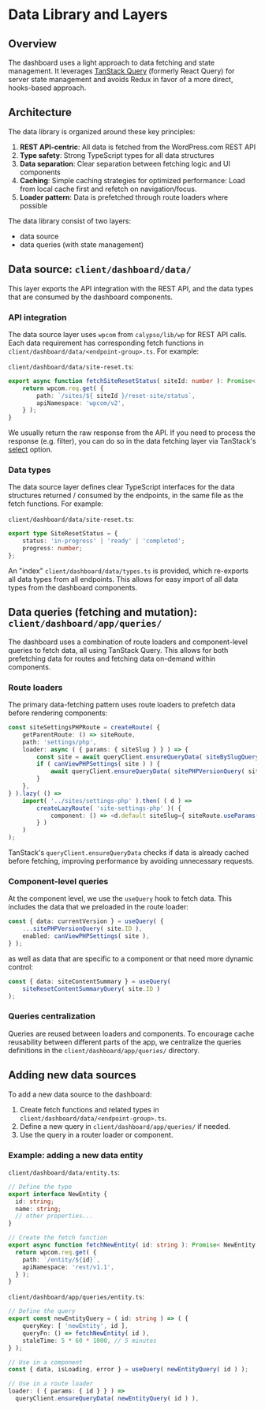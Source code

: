 # Data Library and Layers

## Overview

The dashboard uses a light approach to data fetching and state management. It leverages [TanStack Query](https://tanstack.com/query) (formerly React Query) for server state management and avoids Redux in favor of a more direct, hooks-based approach.

## Architecture

The data library is organized around these key principles:

1. **REST API-centric**: All data is fetched from the WordPress.com REST API
2. **Type safety**: Strong TypeScript types for all data structures
3. **Data separation**: Clear separation between fetching logic and UI components
4. **Caching**: Simple caching strategies for optimized performance: Load from local cache first and refetch on navigation/focus.
5. **Loader pattern**: Data is prefetched through route loaders where possible

The data library consist of two layers:

- data source
- data queries (with state management)

## Data source: `client/dashboard/data/`

This layer exports the API integration with the REST API, and the data types that are consumed by the dashboard components.

### API integration

The data source layer uses `wpcom` from `calypso/lib/wp` for REST API calls. Each data requirement has corresponding fetch functions in `client/dashboard/data/<endpoint-group>.ts`. For example:

`client/dashboard/data/site-reset.ts`:
```typescript
export async function fetchSiteResetStatus( siteId: number ): Promise< SiteResetStatus > {
	return wpcom.req.get( {
		path: `/sites/${ siteId }/reset-site/status`,
		apiNamespace: 'wpcom/v2',
	} );
}
```

We usually return the raw response from the API. If you need to process the response (e.g. filter), you can do so in the data fetching layer via TanStack's [select](https://tanstack.com/query/latest/docs/framework/react/guides/render-optimizations#select) option.

### Data types

The data source layer defines clear TypeScript interfaces for the data structures returned / consumed by the endpoints, in the same file as the fetch functions. For example:

`client/dashboard/data/site-reset.ts`:
```typescript
export type SiteResetStatus = {
	status: 'in-progress' | 'ready' | 'completed';
	progress: number;
};
```

An "index" `client/dashboard/data/types.ts` is provided, which re-exports all data types from all endpoints. This allows for easy import of all data types from the dashboard components.

## Data queries (fetching and mutation): `client/dashboard/app/queries/`

The dashboard uses a combination of route loaders and component-level queries to fetch data, all using TanStack Query. This allows for both prefetching data for routes and fetching data on-demand within components.

### Route loaders

The primary data-fetching pattern uses route loaders to prefetch data before rendering components:

```typescript
const siteSettingsPHPRoute = createRoute( {
	getParentRoute: () => siteRoute,
	path: 'settings/php',
	loader: async ( { params: { siteSlug } } ) => {
		const site = await queryClient.ensureQueryData( siteBySlugQuery( siteSlug ) );
		if ( canViewPHPSettings( site ) ) {
			await queryClient.ensureQueryData( sitePHPVersionQuery( site.ID ) );
		}
	},
} ).lazy( () =>
	import( '../sites/settings-php' ).then( ( d ) =>
		createLazyRoute( 'site-settings-php' )( {
			component: () => <d.default siteSlug={ siteRoute.useParams().siteSlug } />,
		} )
	)
);
```

TanStack's `queryClient.ensureQueryData` checks if data is already cached before fetching, improving performance by avoiding unnecessary requests.

### Component-level queries

At the component level, we use the `useQuery` hook to fetch data. This includes the data that we preloaded in the route loader:


```typescript
const { data: currentVersion } = useQuery( {
	...sitePHPVersionQuery( site.ID ),
	enabled: canViewPHPSettings( site ),
} );
```

as well as data that are specific to a component or that need more dynamic control:

```typescript
const { data: siteContentSummary } = useQuery(
	siteResetContentSummaryQuery( site.ID )
);
```

### Queries centralization

Queries are reused between loaders and components. To encourage cache reusability between different parts of the app, we centralize the queries definitions in the `client/dashboard/app/queries/` directory.

## Adding new data sources

To add a new data source to the dashboard:

1. Create fetch functions and related types in `client/dashboard/data/<endpoint-group>.ts`.
3. Define a new query in `client/dashboard/app/queries/` if needed.
4. Use the query in a router loader or component.

### Example: adding a new data entity

`client/dashboard/data/entity.ts`:
```typescript
// Define the type
export interface NewEntity {
  id: string;
  name: string;
  // other properties...
}

// Create the fetch function
export async function fetchNewEntity( id: string ): Promise< NewEntity > {
  return wpcom.req.get( {
    path: `/entity/${id}`,
    apiNamespace: 'rest/v1.1',
  } );
}
```

`client/dashboard/app/queries/entity.ts`:
```typescript
// Define the query
export const newEntityQuery = ( id: string ) => ( {
	queryKey: [ 'newEntity', id ],
	queryFn: () => fetchNewEntity( id ),
	staleTime: 5 * 60 * 1000, // 5 minutes
} );
```

```typescript
// Use in a component
const { data, isLoading, error } = useQuery( newEntityQuery( id ) );

// Use in a route loader
loader: ( { params: { id } } ) =>
  queryClient.ensureQueryData( newEntityQuery( id ) ),
```
